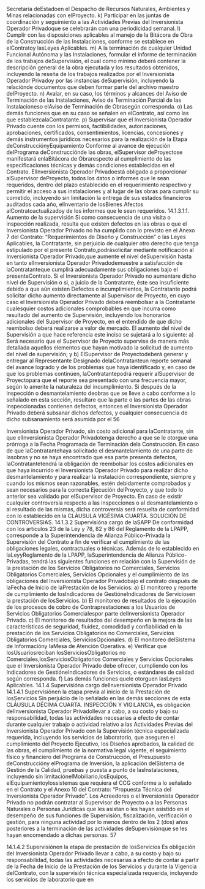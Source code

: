 Secretaría deEstadoen el Despacho de Recursos Naturales, Ambientes y Minas relacionadas con elProyecto.
k) Participar en las juntas de coordinación y seguimiento a las Actividades Previas del Inversionista Operador
Privadoque se celebrarán con una periodicidad semanal.
l) Cumplir con las disposiciones aplicables al manejo de la Bitácora de Obra de la Construcción de las
Instalaciones, conforme se establece en elContratoy lasLeyes Aplicables.
m) A la terminación de cualquier Unidad Funcional Autónoma y las Instalaciones, formular el informe de
terminación de los trabajos deSupervisión, el cual como mínimo deberá contener la descripción general de la
obra ejecutada y los resultados obtenidos, incluyendo la reseña de los trabajos realizados por el Inversionista
Operador Privadoy por las instancias deSupervisión, incluyendo la relaciónde documentos que deben formar
parte del archivo maestro delProyecto.
n) Avalar, en su caso, los términos y alcances del Aviso de Terminación de las Instalaciones, Aviso de
Terminación Parcial de las Instalacioneso elAviso de Terminación de Obrasegún corresponda.
o) Las demás funciones que en su caso se señalen en elContrato, así como las que establezcalaContratante.
p) Supervisar que el Inversionista Operador Privado cuente con los permisos, factibilidades, autorizaciones,
aprobaciones, certificados, consentimientos, licencias, concesiones y demás instrumentos jurídicos necesarios
para la realización de la Etapa deConstrucciónyEquipamiento
Conforme al avance de ejecución delPrograma deConstrucciónde las obras, elSupervisor deProyectose manifestará
enlaBitácora de Obrarespecto al cumplimiento de las especificaciones técnicas y demás condiciones establecidas en el
Contrato.
ElInversionista Operador Privadoestá obligado a proporcionar alSupervisor deProyecto, todos los datos o informes que
le sean requeridos, dentro del plazo establecido en el requerimiento respectivo y permitir el acceso a sus instalaciones y
al lugar de las obras para cumplir su cometido, incluyendo sin limitación la entrega de sus estados financieros auditados
cada año, elInventario de losBienes Afectos alContratoactualizadoy de los informes que le sean requeridos.
14.1.3.1.1. Aumento de la supervisión
Si como consecuencia de una visita o inspección realizada, resulta que existen defectos en las obras o que el
Inversionista Operador Privado no ha cumplido con lo previsto en el Anexo 7 del Contrato: “Requerimientos de
Diseño y Construcción” o las Leyes Aplicables, la Contratante, sin perjuicio de cualquier otro derecho que tenga
estipulado por el presente Contrato,podrásolicitar mediante notificación al Inversionista Operador Privado,que aumente
el nivel deSupervisión hasta en tanto elInversionista Operador Privadodemuestre a satisfacción de laContratanteque
cumplirá adecuadamente sus obligaciones bajo el presenteContrato.
Si el Inversionista Operador Privado no aumentare dicho nivel de Supervisión o si, a juicio de la Contratante, éste sea
insuficiente debido a que aún existen Defectos o incumplimientos, la Contratante podrá solicitar dicho aumento
directamente al Supervisor de Proyecto, en cuyo caso el Inversionista Operador Privado deberá reembolsar a la
Contratante cualesquier costos adicionales comprobables en que incurra como resultado del aumento de Supervisión,
incluyendo los honorarios adicionales del Supervisor de Proyecto, en el entendido de que dicho reembolso deberá
realizarse a valor de mercado. El aumento del nivel de Supervisión a que hace referencia este inciso se sujetará a lo
siguiente:
a) Será necesario que el Supervisor de Proyecto supervise de manera más detallada aquellos elementos que
hayan motivado la solicitud de aumento del nivel de supervisión; y
b) ElSupervisor de Proyectodeberá generar y entregar al Representante Designado delaContratanteun reporte
semanal del avance logrado y de los problemas que haya identificado y, en caso de que los problemas
continúen, laContratantepodrá requerir alSupervisor de Proyectopara que el reporte sea presentado con una
frecuencia mayor, según lo amerite la naturaleza del incumplimiento.
Si después de la inspección o desmantelamiento deobras que se lleve a cabo conforme a lo señalado en esta sección,
resultare que la parte o las partes de las obras inspeccionadas contienen defectos, entonces el Inversionista Operador
Privado deberá subsanar dichos defectos, y cualquier consecuencia de dicho subsanamiento será asumida por el
56

Inversionista Operador Privado, sin costo adicional para laContratante, sin que elInversionista Operador Privadotenga
derecho a que se le otorgue una prórroga a la Fecha Programada de Terminación dela Construcción.
En caso de que laContratantehaya solicitado el desmantelamiento de una parte de lasobras y no se haya encontrado
que esa parte presenta defectos, laContratantetendrá la obligación de reembolsar los costos adicionales en que haya
incurrido el Inversionista Operador Privado para realizar dicho desmantelamiento y para realizar la instalación
correspondiente, siempre y cuando los mismos sean razonables, estén debidamente comprobados y sean necesarios
para la correcta Ejecución delProyecto, y que todo lo anterior sea validado por elSupervisor de Proyecto.
En caso de existir cualquier controversia respecto a las inspecciones o al desmantelamiento o al resultado de las
mismas, dicha controversia será resuelta de conformidad con lo establecido en la CLÁUSULA VIGÉSIMA CUARTA.
SOLUCIÓN DE CONTROVERSIAS.
14.1.3.2 Supervisióna cargo de laSAPP
De conformidad con los artículos 23 de la Ley y 78, 82 y 86 del Reglamento de la LPAPP, corresponde a la
Superintendencia de Alianza Público-Privada la Supervisión del Contrato a fin de verificar el cumplimiento de las
obligaciones legales, contractuales o técnicas.
Además de lo establecido en laLeyyReglamento de la LPAPP, laSuperintendencia de Alianza Público-Privadas, tendrá
las siguientes funciones en relación con la Supervisión de la prestación de los Servicios Obligatorios no Comerciales,
Servicios Obligatorios Comerciales, Servicios Opcionales y el cumplimiento de las obligaciones del Inversionista
Operador Privadobajo el contrato después de laFecha de Inicio de laPrestación de los Servicios:
a) El monitoreo y reporte de cumplimiento de losIndicadores de GestióneIndicadores de Serviciosen la prestación de
losServicios.
b) El monitoreo de resultados de la ejecución de los procesos de cobro de Contraprestaciones a los Usuarios de
Servicios Obligatorios Comercialespor parte delInversionista Operador Privado.
c) El monitoreo de resultados del desempeño en la mejora de las características de seguridad, fluidez, comodidad y
confiabilidad en la prestación de los Servicios Obligatorios no Comerciales, Servicios Obligatorios Comerciales,
ServiciosOpcionales.
d) El monitoreo delSistema de Informacióny laMesa de Atención Operativa.
e) Verificar que losUsuariosreciban losServiciosObligatorios no Comerciales,losServiciosObligatorios Comerciales
y Servicios Opcionales que el Inversionista Operador Privado debe ofrecer, cumpliendo con los Indicadores de
GestióneIndicadores de Servicios, o estándares de calidad según corresponda.
f) Las demás funciones quele otorguen lasLeyes Aplicables.
14.1.4 Supervisióna cargo delInversionista Operador Privado
14.1.4.1 Supervisiónen la etapa previa al inicio de la Prestación de losServicios
Sin perjuicio de lo señalado en las demás secciones de esta CLÁUSULA DÉCIMA CUARTA. INSPECCIÓN Y
VIGILANCIA, es obligación delInversionista Operador Privadollevar a cabo, a su costo y bajo su responsabilidad, todas
las actividades necesarias a efecto de contar durante cualquier trabajo o actividad relativo a las Actividades Previas del
Inversionista Operador Privado con la Supervisión técnica especializada requerida, incluyendo los servicios de
laboratorio, que aseguren el cumplimiento del Proyecto Ejecutivo, los Diseños aprobados, la calidad de las obras, el
cumplimiento de la normativa legal vigente, el seguimiento físico y financiero del Programa de Construcción, el
Presupuesto deConstruccióny elPrograma de Inversión, la aplicación delSistema de Gestión de la Calidad, pruebas y
puesta a punto de lasInstalaciones, incluyendo sin limitaciónelMobiliario,losEquipos, elEquipamientoylossistemas
que requiera el CCG conforme a lo señalado en el Contrato y el Anexo 10 del Contrato: “Propuesta Técnica del
Inversionista Operador Privado”.
Los Acreedores o el Inversionista Operador Privado no podrán contratar al Supervisor de Proyecto o a las Personas
Naturales o Personas Jurídicas que les asistan o les hayan asistido en el desempeño de sus funciones de Supervisión,
fiscalización, verificación o gestión, para ninguna actividad por lo menos dentro de los 2 (dos) años posteriores a la
terminación de las actividades deSupervisiónque se les hayan encomendado a dichas personas.
57

14.1.4.2 Supervisiónen la etapa de prestación de losServicios
Es obligación del Inversionista Operador Privado llevar a cabo, a su costo y bajo su responsabilidad, todas las
actividades necesarias a efecto de contar a partir de la Fecha de Inicio de la Prestación de los Servicios y durante la
Vigencia delContrato, con la supervisión técnica especializada requerida, incluyendo los servicios de laboratorio que en
